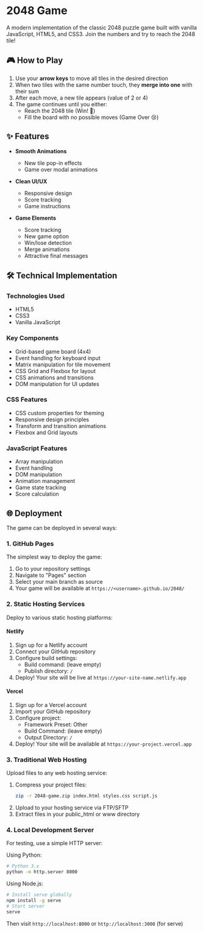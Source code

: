 # 2048 Game

A modern implementation of the classic 2048 puzzle game built with vanilla JavaScript, HTML5, and CSS3. Join the numbers and try to reach the 2048 tile!

## 🎮 How to Play

1. Use your **arrow keys** to move all tiles in the desired direction
2. When two tiles with the same number touch, they **merge into one** with their sum
3. After each move, a new tile appears (value of 2 or 4)
4. The game continues until you either:
   - Reach the 2048 tile (Win! 🎉)
   - Fill the board with no possible moves (Game Over 😢)

## ✨ Features

- **Smooth Animations**

  - New tile pop-in effects
  - Game over modal animations

- **Clean UI/UX**

  - Responsive design
  - Score tracking
  - Game instructions

- **Game Elements**
  - Score tracking
  - New game option
  - Win/lose detection
  - Merge animations
  - Attractive final messages

## 🛠 Technical Implementation

### Technologies Used

- HTML5
- CSS3
- Vanilla JavaScript

### Key Components

- Grid-based game board (4x4)
- Event handling for keyboard input
- Matrix manipulation for tile movement
- CSS Grid and Flexbox for layout
- CSS animations and transitions
- DOM manipulation for UI updates

### CSS Features

- CSS custom properties for theming
- Responsive design principles
- Transform and transition animations
- Flexbox and Grid layouts

### JavaScript Features

- Array manipulation
- Event handling
- DOM manipulation
- Animation management
- Game state tracking
- Score calculation

## 🌐 Deployment

The game can be deployed in several ways:

### 1. GitHub Pages

The simplest way to deploy the game:

1. Go to your repository settings
2. Navigate to "Pages" section
3. Select your main branch as source
4. Your game will be available at `https://<username>.github.io/2048/`

### 2. Static Hosting Services

Deploy to various static hosting platforms:

#### Netlify

1. Sign up for a Netlify account
2. Connect your GitHub repository
3. Configure build settings:
   - Build command: (leave empty)
   - Publish directory: `/`
4. Deploy! Your site will be live at `https://your-site-name.netlify.app`

#### Vercel

1. Sign up for a Vercel account
2. Import your GitHub repository
3. Configure project:
   - Framework Preset: Other
   - Build Command: (leave empty)
   - Output Directory: `/`
4. Deploy! Your site will be available at `https://your-project.vercel.app`

### 3. Traditional Web Hosting

Upload files to any web hosting service:

1. Compress your project files:
   ```bash
   zip -r 2048-game.zip index.html styles.css script.js
   ```
2. Upload to your hosting service via FTP/SFTP
3. Extract files in your public_html or www directory

### 4. Local Development Server

For testing, use a simple HTTP server:

Using Python:

```bash
# Python 3.x
python -m http.server 8000
```

Using Node.js:

```bash
# Install serve globally
npm install -g serve
# Start server
serve
```

Then visit `http://localhost:8000` or `http://localhost:3000` (for serve)
